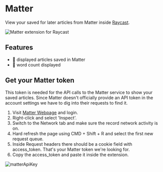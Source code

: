 # Matter
View your saved for later articles from Matter inside [Raycast](https://www.raycast.com/). 

![Matter extension for Raycast](https://user-images.githubusercontent.com/57217296/209464852-a681e81b-8b41-4fbb-a8fe-84eb19617a28.png)

## Features
- 📰 displayed articles saved in Matter
- 🔢 word count displayed

## Get your Matter token
This token is needed for the API calls to the Matter service to show your saved articles. Since Matter doesn't officially provide an API token in the account settings we have to dig into their requests to find it. 

1. Visit [Matter Webpage](https://web.getmatter.com) and login. 
2. Right-click and select 'Inspect'.
3. Switch to the Network tab and make sure the record network activity is on.
4. Hard refresh the page using CMD + Shift + R and select the first new request queue.
5. Inside Request headers there should be a cookie field with access_token. That's your Matter token we're looking for.
6. Copy the access_token and paste it inside the extension.

![matterApiKey](https://user-images.githubusercontent.com/57217296/209464971-31fc0e8f-7637-4110-bb81-6515e180cf41.png)
